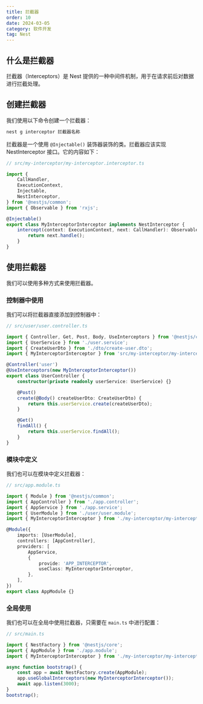 ```yaml
---
title: 拦截器
order: 10
date: 2024-03-05
category: 软件开发
tag: Nest
---
```


## 什么是拦截器

拦截器（Interceptors）是 Nest 提供的一种中间件机制，用于在请求前后对数据进行拦截处理。

## 创建拦截器

我们使用以下命令创建一个拦截器：

```bash
nest g interceptor 拦截器名称
```

拦截器是一个使用 `@Injectable()` 装饰器装饰的类。拦截器应该实现 NestInterceptor 接口。它的内容如下：

```typescript
// src/my-interceptor/my-interceptor.interceptor.ts

import {
    CallHandler,
    ExecutionContext,
    Injectable,
    NestInterceptor,
} from '@nestjs/common';
import { Observable } from 'rxjs';

@Injectable()
export class MyInterceptorInterceptor implements NestInterceptor {
    intercept(context: ExecutionContext, next: CallHandler): Observable<any> {
        return next.handle();
    }
}
```

## 使用拦截器

我们可以使用多种方式来使用拦截器。

### 控制器中使用

我们可以将拦截器直接添加到控制器中：

```typescript
// src/user/user.controller.ts

import { Controller, Get, Post, Body, UseInterceptors } from '@nestjs/common';
import { UserService } from './user.service';
import { CreateUserDto } from './dto/create-user.dto';
import { MyInterceptorInterceptor } from 'src/my-interceptor/my-interceptor.interceptor';

@Controller('user')
@UseInterceptors(new MyInterceptorInterceptor())
export class UserController {
    constructor(private readonly userService: UserService) {}

    @Post()
    create(@Body() createUserDto: CreateUserDto) {
        return this.userService.create(createUserDto);
    }

    @Get()
    findAll() {
        return this.userService.findAll();
    }
}
```

### 模块中定义

我们也可以在模块中定义拦截器：

```typescript
// src/app.module.ts

import { Module } from '@nestjs/common';
import { AppController } from './app.controller';
import { AppService } from './app.service';
import { UserModule } from './user/user.module';
import { MyInterceptorInterceptor } from './my-interceptor/my-interceptor.interceptor';

@Module({
    imports: [UserModule],
    controllers: [AppController],
    providers: [
        AppService,
        {
            provide: 'APP_INTERCEPTOR',
            useClass: MyInterceptorInterceptor,
        },
    ],
})
export class AppModule {}
```

### 全局使用

我们也可以在全局中使用拦截器，只需要在 `main.ts` 中进行配置：

```typescript
// src/main.ts

import { NestFactory } from '@nestjs/core';
import { AppModule } from './app.module';
import { MyInterceptorInterceptor } from './my-interceptor/my-interceptor.interceptor';

async function bootstrap() {
    const app = await NestFactory.create(AppModule);
    app.useGlobalInterceptors(new MyInterceptorInterceptor());
    await app.listen(3000);
}
bootstrap();
```
